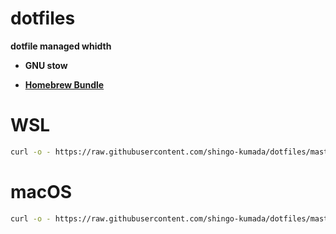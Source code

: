 # dotfiles

**dotfile managed whidth**

- **GNU stow**

- **[Homebrew Bundle](https://github.com/Homebrew/homebrew-bundle)**

# WSL
```sh
curl -o - https://raw.githubusercontent.com/shingo-kumada/dotfiles/master/packages/cli/scripts/wsl_build | sh
```
# macOS
```sh
curl -o - https://raw.githubusercontent.com/shingo-kumada/dotfiles/master/packages/cli/scripts/mac_build | sh
```
